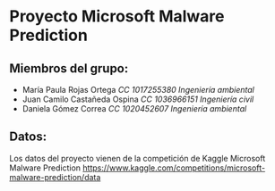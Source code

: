 # **Proyecto Microsoft Malware Prediction**


## **Miembros del grupo:**
- María Paula Rojas Ortega
  *CC 1017255380*
  *Ingeniería ambiental*
- Juan Camilo Castañeda Ospina 
  *CC 1036966151*
  *Ingeniería civil*
- Daniela Gómez Correa
  *CC 1020452607*
  *Ingeniería ambiental*

## **Datos:**
Los datos del proyecto vienen de la competición de Kaggle Microsoft Malware Prediction https://www.kaggle.com/competitions/microsoft-malware-prediction/data

